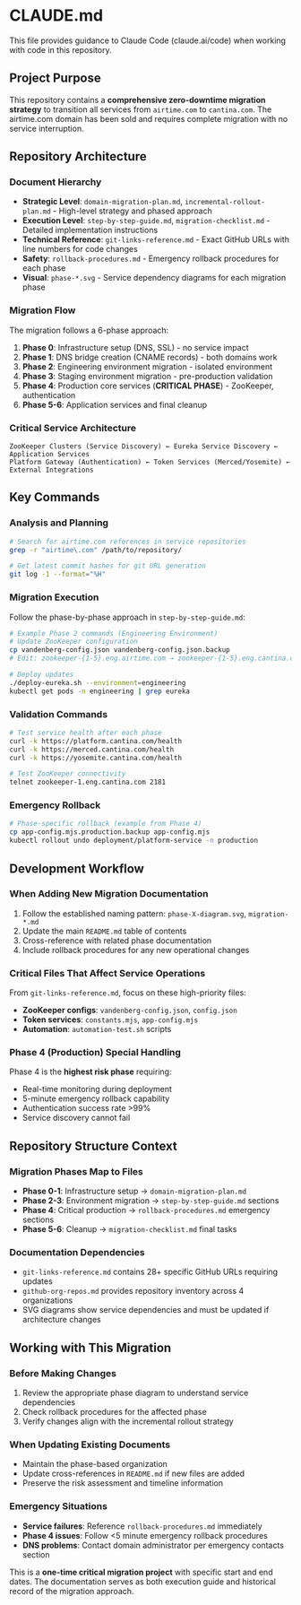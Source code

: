 # CLAUDE.md

This file provides guidance to Claude Code (claude.ai/code) when working with code in this repository.

## Project Purpose

This repository contains a **comprehensive zero-downtime migration strategy** to transition all services from `airtime.com` to `cantina.com`. The airtime.com domain has been sold and requires complete migration with no service interruption.

## Repository Architecture

### Document Hierarchy
- **Strategic Level**: `domain-migration-plan.md`, `incremental-rollout-plan.md` - High-level strategy and phased approach
- **Execution Level**: `step-by-step-guide.md`, `migration-checklist.md` - Detailed implementation instructions
- **Technical Reference**: `git-links-reference.md` - Exact GitHub URLs with line numbers for code changes
- **Safety**: `rollback-procedures.md` - Emergency rollback procedures for each phase
- **Visual**: `phase-*.svg` - Service dependency diagrams for each migration phase

### Migration Flow
The migration follows a 6-phase approach:
1. **Phase 0**: Infrastructure setup (DNS, SSL) - no service impact
2. **Phase 1**: DNS bridge creation (CNAME records) - both domains work
3. **Phase 2**: Engineering environment migration - isolated environment
4. **Phase 3**: Staging environment migration - pre-production validation
5. **Phase 4**: Production core services (**CRITICAL PHASE**) - ZooKeeper, authentication
6. **Phase 5-6**: Application services and final cleanup

### Critical Service Architecture
```
ZooKeeper Clusters (Service Discovery) ← Eureka Service Discovery ← Application Services
Platform Gateway (Authentication) ← Token Services (Merced/Yosemite) ← External Integrations
```

## Key Commands

### Analysis and Planning
```bash
# Search for airtime.com references in service repositories
grep -r "airtime\.com" /path/to/repository/

# Get latest commit hashes for git URL generation
git log -1 --format="%H"
```

### Migration Execution
Follow the phase-by-phase approach in `step-by-step-guide.md`:
```bash
# Example Phase 2 commands (Engineering Environment)
# Update ZooKeeper configuration
cp vandenberg-config.json vandenberg-config.json.backup
# Edit: zookeeper-{1-5}.eng.airtime.com → zookeeper-{1-5}.eng.cantina.com

# Deploy updates
./deploy-eureka.sh --environment=engineering
kubectl get pods -n engineering | grep eureka
```

### Validation Commands
```bash
# Test service health after each phase
curl -k https://platform.cantina.com/health
curl -k https://merced.cantina.com/health
curl -k https://yosemite.cantina.com/health

# Test ZooKeeper connectivity
telnet zookeeper-1.eng.cantina.com 2181
```

### Emergency Rollback
```bash
# Phase-specific rollback (example from Phase 4)
cp app-config.mjs.production.backup app-config.mjs
kubectl rollout undo deployment/platform-service -n production
```

## Development Workflow

### When Adding New Migration Documentation
1. Follow the established naming pattern: `phase-X-diagram.svg`, `migration-*.md`
2. Update the main `README.md` table of contents
3. Cross-reference with related phase documentation
4. Include rollback procedures for any new operational changes

### Critical Files That Affect Service Operations
From `git-links-reference.md`, focus on these high-priority files:
- **ZooKeeper configs**: `vandenberg-config.json`, `config.json`
- **Token services**: `constants.mjs`, `app-config.mjs` 
- **Automation**: `automation-test.sh` scripts

### Phase 4 (Production) Special Handling
Phase 4 is the **highest risk phase** requiring:
- Real-time monitoring during deployment
- 5-minute emergency rollback capability
- Authentication success rate >99%
- Service discovery cannot fail

## Repository Structure Context

### Migration Phases Map to Files
- **Phase 0-1**: Infrastructure setup → `domain-migration-plan.md`
- **Phase 2-3**: Environment migration → `step-by-step-guide.md` sections
- **Phase 4**: Critical production → `rollback-procedures.md` emergency sections
- **Phase 5-6**: Cleanup → `migration-checklist.md` final tasks

### Documentation Dependencies
- `git-links-reference.md` contains 28+ specific GitHub URLs requiring updates
- `github-org-repos.md` provides repository inventory across 4 organizations
- SVG diagrams show service dependencies and must be updated if architecture changes

## Working with This Migration

### Before Making Changes
1. Review the appropriate phase diagram to understand service dependencies
2. Check rollback procedures for the affected phase
3. Verify changes align with the incremental rollout strategy

### When Updating Existing Documents
- Maintain the phase-based organization
- Update cross-references in `README.md` if new files are added
- Preserve the risk assessment and timeline information

### Emergency Situations
- **Service failures**: Reference `rollback-procedures.md` immediately
- **Phase 4 issues**: Follow <5 minute emergency rollback procedures
- **DNS problems**: Contact domain administrator per emergency contacts section

This is a **one-time critical migration project** with specific start and end dates. The documentation serves as both execution guide and historical record of the migration approach.